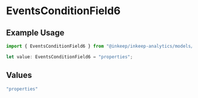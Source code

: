 # EventsConditionField6

## Example Usage

```typescript
import { EventsConditionField6 } from "@inkeep/inkeep-analytics/models/components";

let value: EventsConditionField6 = "properties";
```

## Values

```typescript
"properties"
```